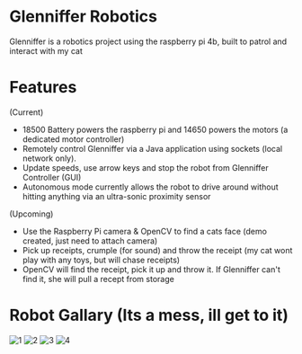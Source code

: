# Glenniffer Robotics
  Glenniffer is a robotics project using the raspberry pi 4b, built to patrol and interact with my cat
  
 # Features
   (Current)
   - 18500 Battery powers the raspberry pi and 14650 powers the motors (a dedicated motor controller)
   - Remotely control Glenniffer via a Java application using sockets (local network only).
   - Update speeds, use arrow keys and stop the robot from Glenniffer Controller (GUI)
   - Autonomous mode currently allows the robot to drive around without hitting anything via an ultra-sonic proximity sensor

  (Upcoming)
   - Use the Raspberry Pi camera & OpenCV to find a cats face (demo created, just need to attach camera)
   - Pick up receipts, crumple (for sound) and throw the receipt (my cat wont play with any toys, but will chase receipts)
   - OpenCV will find the receipt, pick it up and throw it. If Glenniffer can't find it, she will pull a recept from storage

# Robot Gallary (Its a mess, ill get to it)
![1]([http://url/to/img.png](https://github.com/corie-lc/GlennifferController/blob/master/robot_pics/1.jpg)https://github.com/corie-lc/GlennifferController/blob/master/robot_pics/1.jpg)
![2]([http://url/to/img.png](https://github.com/corie-lc/GlennifferController/blob/master/robot_pics/1.jpg)https://github.com/corie-lc/GlennifferController/blob/master/robot_pics/2.jpg)
![3]([http://url/to/img.png](https://github.com/corie-lc/GlennifferController/blob/master/robot_pics/1.jpg)https://github.com/corie-lc/GlennifferController/blob/master/robot_pics/3.jpg)
![4]([http://url/to/img.png](https://github.com/corie-lc/GlennifferController/blob/master/robot_pics/1.jpg)https://github.com/corie-lc/GlennifferController/blob/master/robot_pics/4.jpg)

